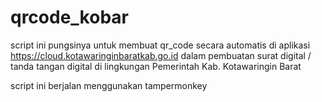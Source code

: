 # qrcode_kobar

script ini pungsinya untuk membuat qr_code secara automatis di aplikasi https://cloud.kotawaringinbaratkab.go.id dalam pembuatan surat digital / tanda tangan digital di lingkungan Pemerintah Kab. Kotawaringin Barat

script ini berjalan menggunakan tampermonkey

